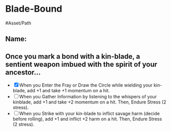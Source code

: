 # Blade-Bound
#Asset/Path 
## Name: 
## Once you mark a bond with a kin-blade, a sentient weapon imbued with the spirit of your ancestor...
- <input type="checkbox" checked>When you Enter the Fray or Draw the Circle while wielding your kin-blade, add +1 and take +1 momentum on a hit.
- <input type="checkbox">When you Gather Information by listening to the whispers of your kinblade, add +1 and take +2 momentum on a hit. Then, Endure Stress (2 stress).
- <input type="checkbox">When you Strike with your kin-blade to inflict savage harm (decide before rolling), add +1 and inflict +2 harm on a hit. Then, Endure Stress (2 stress).